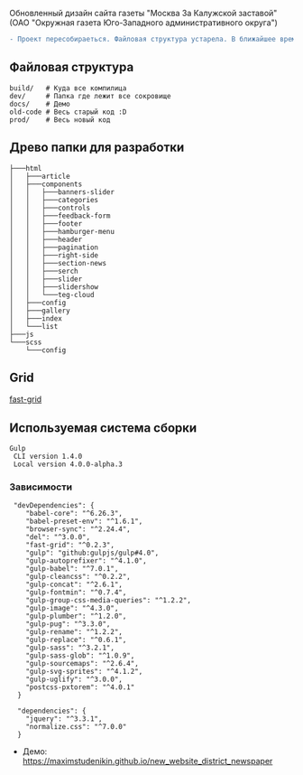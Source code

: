 Обновленный дизайн сайта газеты "Москва За Калужской заставой"
(ОАО "Окружная газета Юго-Западного административного округа")
```diff
- Проект пересобираеться. Файловая структура устарела. В ближайшее время будет актуализирован Readme.
```

## Файловая структура

```
build/   # Куда все компилица
dev/     # Папка где лежит все сокровище 
docs/    # Демо
old-code # Весь старый код :D
prod/    # Весь новый код
```
## Древо папки для разработки
```
├───html
│   ├───article
│   ├───components
│   │   ├───banners-slider
│   │   ├───categories
│   │   ├───controls
│   │   ├───feedback-form
│   │   ├───footer
│   │   ├───hamburger-menu
│   │   ├───header
│   │   ├───pagination
│   │   ├───right-side
│   │   ├───section-news
│   │   ├───serch
│   │   ├───slider
│   │   ├───slidershow
│   │   └───teg-cloud
│   ├───config
│   ├───gallery
│   ├───index
│   └───list
├───js
└───scss
    └───config
```
## Grid

[fast-grid](https://github.com/paulzi/fast-grid)

## Используемая система сборки 
```
Gulp
 CLI version 1.4.0
 Local version 4.0.0-alpha.3
````

 ### Зависимости
```
 "devDependencies": {
    "babel-core": "^6.26.3",
    "babel-preset-env": "^1.6.1",
    "browser-sync": "^2.24.4",
    "del": "^3.0.0",
    "fast-grid": "^0.2.3",
    "gulp": "github:gulpjs/gulp#4.0",
    "gulp-autoprefixer": "^4.1.0",
    "gulp-babel": "^7.0.1",
    "gulp-cleancss": "^0.2.2",
    "gulp-concat": "^2.6.1",
    "gulp-fontmin": "^0.7.4",
    "gulp-group-css-media-queries": "^1.2.2",
    "gulp-image": "^4.3.0",
    "gulp-plumber": "^1.2.0",
    "gulp-pug": "^3.3.0",
    "gulp-rename": "^1.2.2",
    "gulp-replace": "^0.6.1",
    "gulp-sass": "^3.2.1",
    "gulp-sass-glob": "^1.0.9",
    "gulp-sourcemaps": "^2.6.4",
    "gulp-svg-sprites": "^4.1.2",
    "gulp-uglify": "^3.0.0",
    "postcss-pxtorem": "^4.0.1"
  }

  "dependencies": {
    "jquery": "^3.3.1",
    "normalize.css": "^7.0.0"
  }
```

-   Демо: https://maximstudenikin.github.io/new_website_district_newspaper
